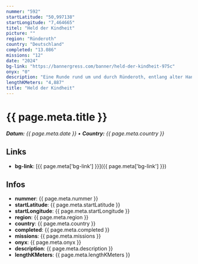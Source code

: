 ```yaml
---
nummer: "592"
startLatitude: "50,997138"
startLongitude: "7,464665"
titel: "Held der Kindheit"
picture: ""
region: "Ründeroth"
country: "Deutschland"
completed: "13.086"
missions: "12"
date: "2024"
bg-link: "https://bannergress.com/banner/held-der-kindheit-975c"
onyx: "0"
description: "Eine Runde rund um und durch Ründeroth, entlang alter Handelswege und vieler historischer Denkmäler. Länge beträgt ca. 5 km und dauert ca. 2 Stunden. Viel Spaß."
lengthKMeters: "4,887"
title: "Held der Kindheit"
---
```


# {{ page.meta.title }}
_**Datum:** {{ page.meta.date }} • **Country:** {{ page.meta.country }}_

## Links
- **bg-link**: [{{ page.meta['bg-link'] }}]({{ page.meta['bg-link'] }})

## Infos
- **nummer**: {{ page.meta.nummer }}
- **startLatitude**: {{ page.meta.startLatitude }}
- **startLongitude**: {{ page.meta.startLongitude }}
- **region**: {{ page.meta.region }}
- **country**: {{ page.meta.country }}
- **completed**: {{ page.meta.completed }}
- **missions**: {{ page.meta.missions }}
- **onyx**: {{ page.meta.onyx }}
- **description**: {{ page.meta.description }}
- **lengthKMeters**: {{ page.meta.lengthKMeters }}

